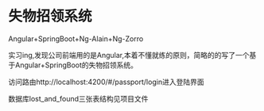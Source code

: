 # 失物招领系统
Angular+SpringBoot+Ng-Alain+Ng-Zorro
   
   实习ing,发现公司前端用的是Angular,本着不懂就练的原则，简略的的写了一个基于Angular+SpringBoot的失物招领系统。
   
   访问路由http://localhost:4200/#/passport/login进入登陆界面
   
   数据库lost_and_found三张表结构见项目文件


